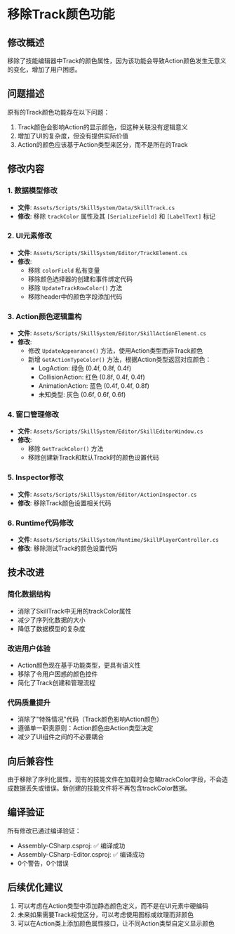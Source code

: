# 移除Track颜色功能

## 修改概述

移除了技能编辑器中Track的颜色属性，因为该功能会导致Action颜色发生无意义的变化，增加了用户困惑。

## 问题描述

原有的Track颜色功能存在以下问题：
1. Track颜色会影响Action的显示颜色，但这种关联没有逻辑意义
2. 增加了UI的复杂度，但没有提供实际价值
3. Action的颜色应该基于Action类型来区分，而不是所在的Track

## 修改内容

### 1. 数据模型修改
- **文件**: `Assets/Scripts/SkillSystem/Data/SkillTrack.cs`
- **修改**: 移除 `trackColor` 属性及其 `[SerializeField]` 和 `[LabelText]` 标记

### 2. UI元素修改
- **文件**: `Assets/Scripts/SkillSystem/Editor/TrackElement.cs`
- **修改**:
  - 移除 `colorField` 私有变量
  - 移除颜色选择器的创建和事件绑定代码
  - 移除 `UpdateTrackRowColor()` 方法
  - 移除header中的颜色字段添加代码

### 3. Action颜色逻辑重构
- **文件**: `Assets/Scripts/SkillSystem/Editor/SkillActionElement.cs`
- **修改**:
  - 修改 `UpdateAppearance()` 方法，使用Action类型而非Track颜色
  - 新增 `GetActionTypeColor()` 方法，根据Action类型返回对应颜色：
    - LogAction: 绿色 (0.4f, 0.8f, 0.4f)
    - CollisionAction: 红色 (0.8f, 0.4f, 0.4f)
    - AnimationAction: 蓝色 (0.4f, 0.4f, 0.8f)
    - 未知类型: 灰色 (0.6f, 0.6f, 0.6f)

### 4. 窗口管理修改
- **文件**: `Assets/Scripts/SkillSystem/Editor/SkillEditorWindow.cs`
- **修改**:
  - 移除 `GetTrackColor()` 方法
  - 移除创建新Track和默认Track时的颜色设置代码

### 5. Inspector修改
- **文件**: `Assets/Scripts/SkillSystem/Editor/ActionInspector.cs`
- **修改**: 移除Track颜色设置相关代码

### 6. Runtime代码修改
- **文件**: `Assets/Scripts/SkillSystem/Runtime/SkillPlayerController.cs`
- **修改**: 移除测试Track的颜色设置代码

## 技术改进

### 简化数据结构
- 消除了SkillTrack中无用的trackColor属性
- 减少了序列化数据的大小
- 降低了数据模型的复杂度

### 改进用户体验
- Action颜色现在基于功能类型，更具有语义性
- 移除了令用户困惑的颜色控件
- 简化了Track创建和管理流程

### 代码质量提升
- 消除了"特殊情况"代码（Track颜色影响Action颜色）
- 遵循单一职责原则：Action颜色由Action类型决定
- 减少了UI组件之间的不必要耦合

## 向后兼容性

由于移除了序列化属性，现有的技能文件在加载时会忽略trackColor字段，不会造成数据丢失或错误。新创建的技能文件将不再包含trackColor数据。

## 编译验证

所有修改已通过编译验证：
- Assembly-CSharp.csproj: ✅ 编译成功
- Assembly-CSharp-Editor.csproj: ✅ 编译成功
- 0个警告，0个错误

## 后续优化建议

1. 可以考虑在Action类型中添加静态颜色定义，而不是在UI元素中硬编码
2. 未来如果需要Track视觉区分，可以考虑使用图标或纹理而非颜色
3. 可以在Action类上添加颜色属性接口，让不同Action类型自定义显示颜色
